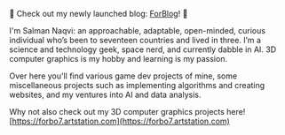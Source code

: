 📢 Check out my newly launched blog: [ForBlog](https://forbo7.github.io/ForBlog/)! 📢

I'm Salman Naqvi: an approachable, adaptable, open-minded, curious individual who’s been to seventeen countries and lived in three. I’m a science and technology geek, space nerd, and currently dabble in AI. 3D computer graphics is my hobby and learning is my passion.

Over here you'll find various game dev projects of mine, some miscellaneous projects such as implementing algorithms and creating websites, and my ventures into AI and data analysis.

Why not also check out my 3D computer graphics projects here!
[https://forbo7.artstation.com](https://forbo7.artstation.com)

<!---
ForBo7/ForBo7 is a ✨ special ✨ repository because its `README.md` (this file) appears on your GitHub profile.
You can click the Preview link to take a look at your changes.
--->
